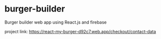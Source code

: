 # burger-builder
Burger builder web app using React.js and firebase

project link:
https://react-my-burger-d92c7.web.app/checkout/contact-data
